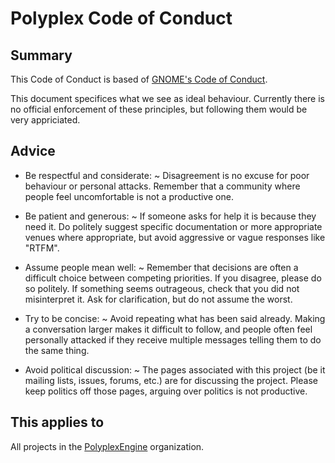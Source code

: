 # Polyplex Code of Conduct

## Summary
This Code of Conduct is based of [GNOME's Code of Conduct](https://wiki.gnome.org/action/show/Foundation/CodeOfConduct).

This document specifices what we see as ideal behaviour. Currently there is no official enforcement of these principles, but following them would be very appriciated.

## Advice
* Be respectful and considerate:
    ~ Disagreement is no excuse for poor behaviour or personal attacks. Remember that a community where people feel uncomfortable is not a productive one.

* Be patient and generous:
    ~ If someone asks for help it is because they need it. Do politely suggest specific documentation or more appropriate venues where appropriate, but avoid aggressive or vague responses like "RTFM".

* Assume people mean well:
    ~ Remember that decisions are often a difficult choice between competing priorities. If you disagree, please do so politely. If something seems outrageous, check that you did not misinterpret it. Ask for clarification, but do not assume the worst.

* Try to be concise:
    ~ Avoid repeating what has been said already. Making a conversation larger makes it difficult to follow, and people often feel personally attacked if they receive multiple messages telling them to do the same thing.

* Avoid political discussion:
	~ The pages associated with this project (be it mailing lists, issues, forums, etc.) are for discussing the project. Please keep politics off those pages, arguing over politics is not productive.

## This applies to

All projects in the [PolyplexEngine](https://github.com/PolyplexEngine) organization.
